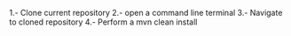 1.- Clone current repository
2.- open a command line terminal
3.- Navigate to cloned repository
4.- Perform a mvn clean install
